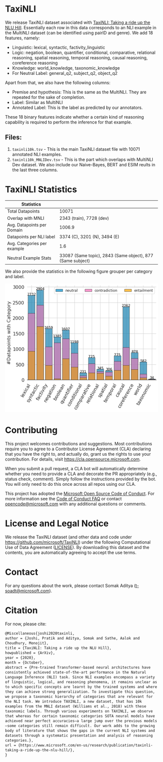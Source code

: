 # TaxiNLI

We release TaxiNLI dataset associated with [TaxiNLI: Taking a ride up the NLU Hill](https://arxiv.org/abs/2009.14505). Essentially each row in this data corresponds to an NLI example in the MultiNLI dataset (can be identified using pairID and genre). We add 18 features, namely:
- Linguistic: lexical, syntactic, factivity_linguistic
- Logic: negation, boolean, quantifier, conditional, comparative, relational reasoning, spatial reasoning, temporal reasoning, causal reasoning, coreference reasoning
- Knowledge: world_knowledge, taxonomic_knowledge
- For Neutral Label: general_q2, subject_q2, object_q2

Apart from that, we also have the following columns:
- Premise and hypothesis: This is the same as the MultiNLI. They are repeated for the sake of completion.
- Label: Similar as MultiNLI
- Annotated Label: This is the label as predicted by our annotators.

These 18 binary features indicate whether a certain kind of reasoning capability is required to perform the inference for that example. 

## Files:
1. `taxinli10k.tsv` - This is the main TaxiNLI dataset file with 10071 annotated NLI examples. 
2. `taxinli10k_MNLIDev.tsv` - This is the part which overlaps with MultiNLI Dev dataset. We also include our Naive-Bayes, BERT and ESIM reults in the last three columns.

# TaxiNLI Statistics

Statistics |  |
--- | --- |
Total Datapoints | 10071 | 
Overlap with MNLI | 2343 (train), 7728 (dev) | 
Avg. Datapoints per Domain | 1006.9 | 
Datapoints per NLI label | 3374 (C), 3201 (N), 3494 (E) | 
Avg. Categories per example | 1.6 |
Neutral Example Stats | 33087 (Same topic), 2843 (Same object), 877 (Same subject)|


We also provide the statistics in the following figure grouper per category and label. 

![Alt text](category_plot_split.png?raw=true "Statistics of TaxiNLI Dataset")

# Contributing

This project welcomes contributions and suggestions.  Most contributions require you to agree to a
Contributor License Agreement (CLA) declaring that you have the right to, and actually do, grant us
the rights to use your contribution. For details, visit https://cla.opensource.microsoft.com.

When you submit a pull request, a CLA bot will automatically determine whether you need to provide
a CLA and decorate the PR appropriately (e.g., status check, comment). Simply follow the instructions
provided by the bot. You will only need to do this once across all repos using our CLA.

This project has adopted the [Microsoft Open Source Code of Conduct](https://opensource.microsoft.com/codeofconduct/).
For more information see the [Code of Conduct FAQ](https://opensource.microsoft.com/codeofconduct/faq/) or
contact [opencode@microsoft.com](mailto:opencode@microsoft.com) with any additional questions or comments.

# License and Legal Notice

We release the TaxiNLI dataset (and other data and code under https://github.com/microsoft/TaxiNLI) under the following Computational Use of Data Agreement ([LICENSE](https://github.com/microsoft/TaxiNLI/LICENSE)). By downloading this dataset and the contents, you are automatically agreeing to accept the use terms. 

# Contact

For any questions about the work, please contact Somak Aditya (t-soadt@microsoft.com).

# Citation

For now, please cite:

```
@Miscellaneous{joshi2020taxinli,
author = {Joshi, Pratik and Aditya, Somak and Sathe, Aalok and Choudhury, Monojit},
title = {TaxiNLI: Taking a ride up the NLU Hill},
howpublished = {ArXiv},
year = {2020},
month = {October},
abstract = {Pre-trained Transformer-based neural architectures have consistently achieved state-of-the-art performance in the Natural Language Inference (NLI) task. Since NLI examples encompass a variety of linguistic, logical, and reasoning phenomena, it remains unclear as to which specific concepts are learnt by the trained systems and where they can achieve strong generalization. To investigate this question, we propose a taxonomic hierarchy of categories that are relevant for the NLI task. We introduce TAXINLI, a new dataset, that has 10k examples from the MNLI dataset (Williams et al., 2018) with these taxonomic labels. Through various experiments on TAXINLI, we observe that whereas for certain taxonomic categories SOTA neural models have achieved near perfect accuracies—a large jump over the previous models—some categories still remain difficult. Our work adds to the growing body of literature that shows the gaps in the current NLI systems and datasets through a systematic presentation and analysis of reasoning categories.},
url = {https://www.microsoft.com/en-us/research/publication/taxinli-taking-a-ride-up-the-nlu-hill/},
}
```
